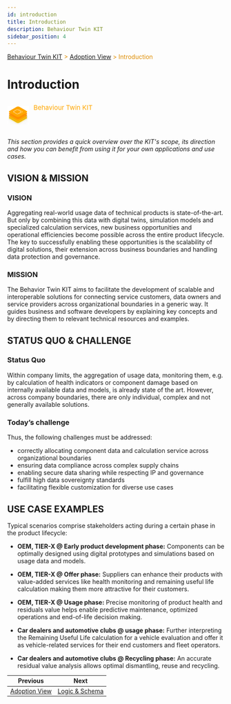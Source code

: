 ```yaml
---
id: introduction
title: Introduction
description: Behaviour Twin KIT
sidebar_position: 4
---
```


<!-- DEACTIVATED FOR DOCUSAURUS FROM HERE -->

<span style="font-size:14px;color:rgb(222,140,0);">[Behaviour Twin KIT](../overview.md) > [Adoption View](overview.md) > Introduction</span>

# Introduction

<!-- DEACTIVATED FOR DOCUSAURUS TO HERE -->

<!-- VARIANT FOR DOCUSAURUS FROM HERE

<div style={{display:'block'}}>
  <div style={{display:'inline-block', verticalAlign:'top'}}>

![Behaviour Twin KIT banner](../../../../static/img/kit-icons/behaviour-twin-kit-icon-mini.png)

  </div>
  <div style={{display:'inline-block', fontSize:17, color:'rgb(255,166,1)', marginLeft:7, verticalAlign:'top', paddingTop:6}}>
Behaviour Twin KIT
  </div>
</div>

VARIANT FOR DOCUSAURUS TO HERE -->

<!-- DEACTIVATED FOR DOCUSAURUS FROM HERE -->

<div style="display:block;">
  <div style="display:inline-block;vertical-align:top;">

![Behaviour Twin KIT banner](../../../../static/img/kit-icons/behaviour-twin-kit-icon-mini.png)

  </div>
  <div style="display:inline-block;font-size:15px;color:rgb(255,166,1);margin-left:7px;vertical-align:top;padding-top:8px;">
Behaviour Twin KIT
  </div>
</div>

<!-- DEACTIVATED FOR DOCUSAURUS TO HERE -->

<!-- END OF HEADER -->

*This section provides a quick overview over the KIT's scope, its direction and
how you can benefit from using it for your own applications and use cases.*

## VISION & MISSION

### VISION

Aggregating real-world usage data of technical products is state-of-the-art.
But only by combining this data with digital twins, simulation models and
specialized calculation services, new business opportunities and operational
efficiencies become possible across the entire product lifecycle. The key to
successfully enabling these opportunities is the scalability of digital solutions,
their extension across business boundaries and handling data protection and governance.

### MISSION

The Behavior Twin KIT aims to facilitate the development of scalable and interoperable
solutions for connecting service customers, data owners and service providers across
organizational boundaries in a generic way. It guides business and software developers
by explaining key concepts and by directing them to relevant technical resources and examples.

## STATUS QUO & CHALLENGE

### Status Quo

Within company limits, the aggregation of usage data, monitoring them, e.g.
by calculation of health indicators or component damage based on internally
available data and models, is already state of the art. However, across company
boundaries, there are only individual, complex and not generally available solutions.

### Today’s challenge

Thus, the following challenges must be addressed:

- correctly allocating component data and calculation service across organizational boundaries
- ensuring data compliance across complex supply chains
- enabling secure data sharing while respecting IP and governance
- fulfill high data sovereignty standards
- facilitating flexible customization for diverse use cases

## USE CASE EXAMPLES

Typical scenarios comprise stakeholders acting during a certain phase in the product lifecycle:

- **OEM, TIER-X @ Early product development phase:** Components can be optimally designed
  using digital prototypes and simulations based on usage data and models.

- **OEM, TIER-X @ Offer phase:** Suppliers can enhance their products with
  value-added services like health monitoring and remaining useful life calculation making
  them more attractive for their customers.

- **OEM, TIER-X @ Usage phase:** Precise monitoring of product health and residuals value
  helps enable predictive maintenance, optimized operations and end-of-life decision making.

- **Car dealers and automotive clubs @ usage phase:** Further interpreting the
  Remaining Useful Life calculation for a vehicle evaluation and offer it as
  vehicle-related services for their end customers and fleet operators.

- **Car dealers and automotive clubs @ Recycling phase:** An accurate residual value
  analysis allows optimal dismantling, reuse and recycling.

<!-- START OF FOOTER -->

<!-- DEACTIVATED FOR DOCUSAURUS FROM HERE -->

| Previous | Next |
| -------- | ---- |
| [Adoption View](overview.md) | [Logic & Schema](logic-schema.md) |

<!-- DEACTIVATED FOR DOCUSAURUS TO HERE -->
